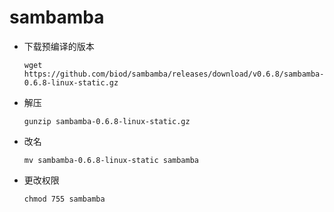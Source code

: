 # sambamba
* 下载预编译的版本

      wget https://github.com/biod/sambamba/releases/download/v0.6.8/sambamba-0.6.8-linux-static.gz
* 解压

      gunzip sambamba-0.6.8-linux-static.gz
* 改名

      mv sambamba-0.6.8-linux-static sambamba
* 更改权限

      chmod 755 sambamba
